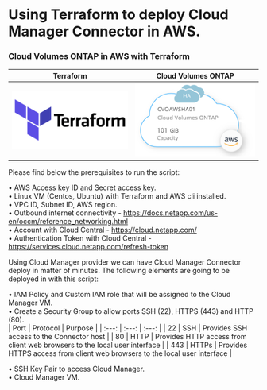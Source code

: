 # Using Terraform to deploy Cloud Manager Connector in AWS. 

### Cloud Volumes ONTAP in AWS with Terraform <br />

Terraform             |  Cloud Volumes ONTAP
:-------------------------:|:-------------------------:
![](https://github.com/jorgeedugona/CVOTerraForm/blob/main/images/terraform-icon.png)  |  ![](https://github.com/jorgeedugona/CVOTerraForm/blob/main/images/CVOAWS-icon.PNG)

Please find below the prerequisites to run the script: 

• AWS Access key ID and Secret access key.   
• Linux VM (Centos, Ubuntu) with Terraform and AWS cli installed.  
• VPC ID, Subnet ID, AWS region.  
• Outbound internet connectivity - https://docs.netapp.com/us-en/occm/reference_networking.html   
• Account with Cloud Central - https://cloud.netapp.com/  
• Authentication Token with Cloud Central - https://services.cloud.netapp.com/refresh-token  

Using Cloud Manager provider we can have Cloud Manager Connector deploy in matter of minutes. The following elements are going to be deployed in with this script:  

• IAM Policy and Custom IAM role that will be assigned to the Cloud Manager VM.  
• Create a Security Group to allow ports SSH (22), HTTPS (443) and HTTP (80).  
| Port  | Protocol | Purpose |
| :---: | :---: | :---: |
|  22   | SSH   | Provides SSH access to the Connector host |
|  80   | HTTP  | Provides HTTP access from client web browsers to the local user interface |
|  443  | HTTPs | Provides HTTPS access from client web browsers to the local user interface |  

• SSH Key Pair to access Cloud Manager.  
• Cloud Manager VM.  






